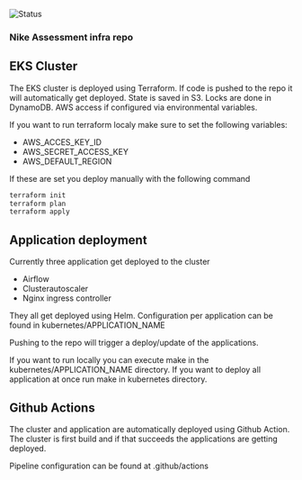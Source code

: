 ![Status](https://github.com/pslijkhuis/nike-assessment-infra/workflows/Deploy%20Nike%20Assessment/badge.svg)

### Nike Assessment infra repo

## EKS Cluster

The EKS cluster is deployed using Terraform. If code is pushed to the repo it will automatically get deployed. State is saved in S3. Locks are done in DynamoDB.
AWS access if configured via environmental variables.

If you want to run terraform localy make sure to set the following variables:

* AWS_ACCES_KEY_ID
* AWS_SECRET_ACCESS_KEY
* AWS_DEFAULT_REGION

If these are set you deploy manually with the following command

```bash
terraform init
terraform plan
terraform apply
```

## Application deployment

Currently three application get deployed to the cluster

* Airflow
* Clusterautoscaler
* Nginx ingress controller

They all get deployed using Helm. Configuration per application can be found in kubernetes/APPLICATION_NAME

Pushing to the repo will trigger a deploy/update of the applications.

If you want to run locally you can execute make in the kubernetes/APPLICATION_NAME directory. If you want to deploy all application at once run make in kubernetes directory.

## Github Actions

The cluster and application are automatically deployed using Github Action. The cluster is first build and if that succeeds the applications are getting deployed.

Pipeline configuration can be found at .github/actions

